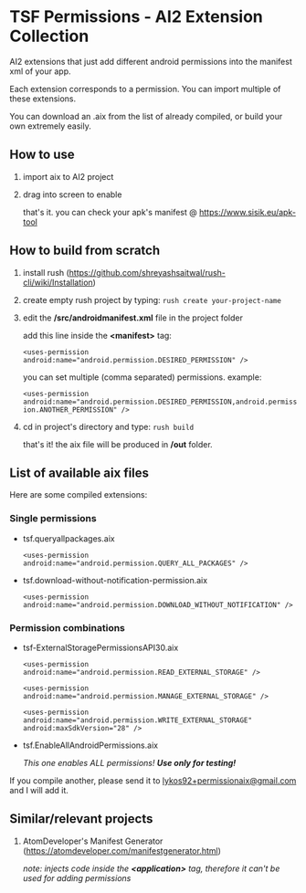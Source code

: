 # TSF Permissions - AI2 Extension Collection

AI2 extensions that just add different android permissions into the manifest xml of your app.

Each extension corresponds to a permission. You can import multiple of these extensions.

You can download an .aix from the list of already compiled, or build your own extremely easily.

## How to use

1. import aix to AI2 project
2. drag into screen to enable

    that's it. you can check your apk's manifest @ https://www.sisik.eu/apk-tool


## How to build from scratch

   1. install rush (https://github.com/shreyashsaitwal/rush-cli/wiki/Installation)

   2. create empty rush project by typing: `rush create your-project-name`

   3. edit the **/src/androidmanifest.xml** file in the project folder

       add this line inside the **\<manifest>** tag:

       `<uses-permission android:name="android.permission.DESIRED_PERMISSION" />`
      
       you can set multiple (comma separated) permissions. example:
       
       `<uses-permission android:name="android.permission.DESIRED_PERMISSION,android.permission.ANOTHER_PERMISSION" />`
    
   4. cd in project's directory and type: `rush build`
    
       that's it! the aix file will be produced in **/out** folder.

## List of available aix files

   Here are some compiled extensions:
   
   ### Single permissions

   - tsf.queryallpackages.aix

        `<uses-permission android:name="android.permission.QUERY_ALL_PACKAGES" />`
        
   - tsf.download-without-notification-permission.aix

        `<uses-permission android:name="android.permission.DOWNLOAD_WITHOUT_NOTIFICATION" />`
   
   ### Permission combinations
   
   - tsf-ExternalStoragePermissionsAPI30.aix

        `<uses-permission android:name="android.permission.READ_EXTERNAL_STORAGE" />`
        
        `<uses-permission android:name="android.permission.MANAGE_EXTERNAL_STORAGE" />`
        
        `<uses-permission android:name="android.permission.WRITE_EXTERNAL_STORAGE" android:maxSdkVersion="28" />`
   
   - tsf.EnableAllAndroidPermissions.aix

        *This one enables ALL permissions! **Use only for testing!***

 If you compile another, please send it to lykos92+permissionaix@gmail.com and I will add it.

## Similar/relevant projects

   1. AtomDeveloper's Manifest Generator (https://atomdeveloper.com/manifestgenerator.html)
    
       *note: injects code inside the **\<application>** tag, therefore it can't be used for adding permissions*

